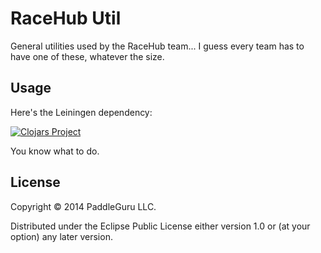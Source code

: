 # RaceHub Util

General utilities used by the RaceHub team... I guess every team has to have one of these, whatever the size.

## Usage

Here's the Leiningen dependency:

[![Clojars Project](http://clojars.org/racehub/util/latest-version.svg)](http://clojars.org/racehub/util)

You know what to do.

## License

Copyright © 2014 PaddleGuru LLC.

Distributed under the Eclipse Public License either version 1.0 or (at
your option) any later version.
